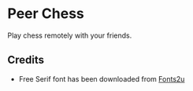 # Peer Chess

Play chess remotely with your friends.

## Credits

* Free Serif font has been downloaded from [Fonts2u](https://fr.fonts2u.com/)